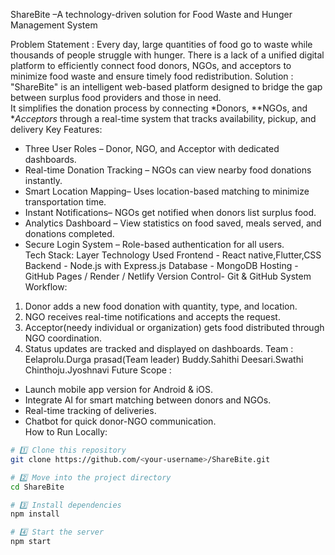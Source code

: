  ShareBite –A technology-driven solution for Food Waste and Hunger Management System

Problem Statement :
Every day, large quantities of food go to waste while thousands of people struggle with hunger. There is a lack of a unified digital platform to efficiently connect food donors, NGOs, and acceptors to minimize food waste and ensure timely food redistribution.
Solution :
"ShareBite" is an intelligent web-based platform designed to bridge the gap between surplus food providers and those in need.  
It simplifies the donation process by connecting *Donors, **NGOs, and **Acceptors* through a real-time system that tracks availability, pickup, and delivery
 Key Features:
- Three User Roles – Donor, NGO, and Acceptor with dedicated dashboards.  
- Real-time Donation Tracking – NGOs can view nearby food donations instantly.  
- Smart Location Mapping– Uses location-based matching to minimize transportation time.  
- Instant Notifications– NGOs get notified when donors list surplus food.  
- Analytics Dashboard – View statistics on food saved, meals served, and donations completed.  
- Secure Login System – Role-based authentication for all users.  
Tech Stack:
   Layer                      Technology Used 
  Frontend       -        React native,Flutter,CSS
  Backend        -        Node.js with Express.js 
  Database       -        MongoDB 
  Hosting        -        GitHub Pages / Render / Netlify 
  Version Control-        Git & GitHub 
 System Workflow:
1. Donor adds a new food donation with quantity, type, and location.  
2. NGO receives real-time notifications and accepts the request.  
3. Acceptor(needy individual or organization) gets food distributed through NGO coordination.  
4. Status updates are tracked and displayed on dashboards.
Team :
Eelaprolu.Durga prasad(Team leader)
Buddy.Sahithi
Deesari.Swathi
Chinthoju.Jyoshnavi
Future Scope :
-  Launch mobile app version for Android & iOS.  
-  Integrate AI for smart matching between donors and NGOs.  
-  Real-time tracking of deliveries.  
-  Chatbot for quick donor-NGO communication.  
How to Run Locally:
```bash
# 1️⃣ Clone this repository
git clone https://github.com/<your-username>/ShareBite.git

# 2️⃣ Move into the project directory
cd ShareBite

# 3️⃣ Install dependencies
npm install

# 4️⃣ Start the server
npm start
